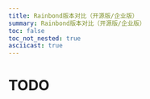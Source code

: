 ```yaml
---
title: Rainbond版本对比（开源版/企业版）
summary: Rainbond版本对比（开源版/企业版）
toc: false
toc_not_nested: true
asciicast: true
---
```


# TODO